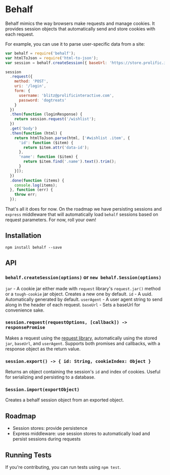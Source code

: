 # Behalf

Behalf mimics the way browsers make requests and manage cookies. It provides session objects that automatically send and store cookies with each request.

For example, you can use it to parse user-specific data from a site:

```javascript
var behalf = require('behalf');
var htmlToJson = require('html-to-json');
var session = behalf.createSession({ baseUrl: 'https://store.prolific.io' });

session
  .request({
    method: 'POST',
    uri: '/login',
    form: {
      username: 'blitz@prolificinteractive.com',
      password: 'dogtreats'
    }
  })
  .then(function (loginResponse) {
    return session.request('/wishlist');
  })
  .get('body')
  .then(function (html) {
    return htmlToJson.parse(html, ['#wishlist .item', {
      'id': function ($item) {
        return $item.attr('data-id');
      },
      'name': function ($item) {
        return $item.find('.name').text().trim();
      }
    }]);
  })
  .done(function (items) {
    console.log(items);
  }, function (err) {
    throw err;
  });
```

That's all it does for now. On the roadmap we have persisting sessions and `express` middleware that will automatically load `behalf` sessions based on request parameters. For now, roll your own!

## Installation

`npm install behalf --save`

## API

### `behalf.createSession(options)` or `new behalf.Session(options)`

`jar` - A cookie jar either made with `request` library's `request.jar()` method or a `tough-cookie` jar object. Creates a new one by default.
`id` - A uuid. Automatically generated by default.
`userAgent` - A user agent string to send along in the header of each request.
`baseUrl` - Sets a baseUrl for convenience sake.

### `session.request(requestOptions, [callback]) -> responsePromise`

Makes a request using the [request library](https://github.com/request/request), automatically using the stored `jar`, `baseUrl`, and `userAgent`. Supports both promises and callbacks, with a response object as the return value.

### `session.export() -> { id: String, cookieIndex: Object }`

Returns an object containing the session's `id` and index of cookies. Useful for serializing and persisting to a database.

### `Session.import(exportObject)`

Creates a behalf session object from an exported object.

## Roadmap

 - Session stores: provide persistence
 - Express middleware: use session stores to automatically load and persist sessions during requests

## Running Tests

If you're contributing, you can run tests using `npm test`.

